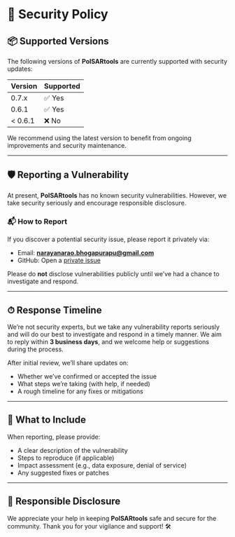 # 🔐 Security Policy

## 📦 Supported Versions

The following versions of **PolSARtools** are currently supported with security updates:

| Version   | Supported          |
|-----------|--------------------|
| 0.7.x     | ✅ Yes              |
| 0.6.1     | ✅ Yes              |
| < 0.6.1     | ❌ No               |

We recommend using the latest version to benefit from ongoing improvements and security maintenance.

---

## 🛡️ Reporting a Vulnerability

At present, **PolSARtools** has no known security vulnerabilities. However, we take security seriously and encourage responsible disclosure.

### 📬 How to Report

If you discover a potential security issue, please report it privately via:

- Email: **narayanarao.bhogapurapu@gmail.com**
- GitHub: Open a [private issue](https://github.com/Narayana-Rao/polsartools/issues)

Please do **not** disclose vulnerabilities publicly until we’ve had a chance to investigate and respond.

---

## ⏱ Response Timeline

We’re not security experts, but we take any vulnerability reports seriously and will do our best to investigate and respond in a timely manner. We aim to reply within **3 business days**, and we welcome help or suggestions during the process.

After initial review, we’ll share updates on:
- Whether we’ve confirmed or accepted the issue
- What steps we’re taking (with help, if needed)
- A rough timeline for any fixes or mitigations

---

## 🧾 What to Include

When reporting, please provide:
- A clear description of the vulnerability
- Steps to reproduce (if applicable)
- Impact assessment (e.g., data exposure, denial of service)
- Any suggested fixes or patches

---

## 🤝 Responsible Disclosure

We appreciate your help in keeping **PolSARtools** safe and secure for the community. Thank you for your vigilance and support! 🛠️

